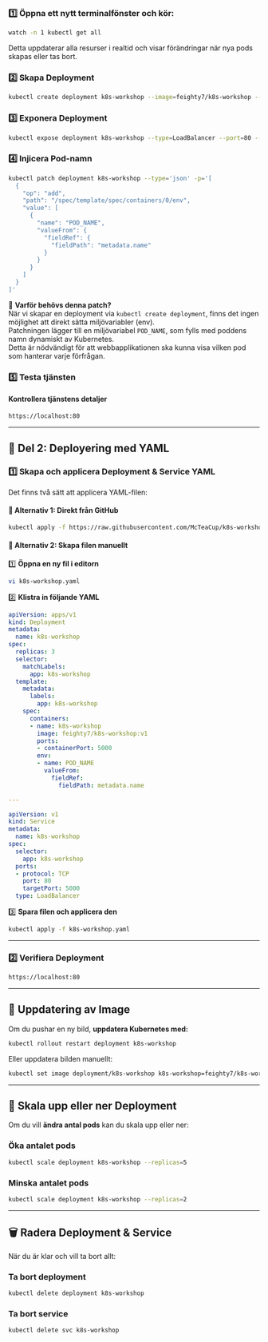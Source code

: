 ### **1️⃣ Öppna ett nytt terminalfönster och kör:**  
```sh
watch -n 1 kubectl get all
```
Detta uppdaterar alla resurser i realtid och visar förändringar när nya pods skapas eller tas bort.

### **2️⃣ Skapa Deployment**  
```sh
kubectl create deployment k8s-workshop --image=feighty7/k8s-workshop --replicas=3
```

### **3️⃣ Exponera Deployment**  
```sh
kubectl expose deployment k8s-workshop --type=LoadBalancer --port=80 --target-port=5000
```

### **4️⃣ Injicera Pod-namn**  
```sh
kubectl patch deployment k8s-workshop --type='json' -p='[
  {
    "op": "add",
    "path": "/spec/template/spec/containers/0/env",
    "value": [
      {
        "name": "POD_NAME",
        "valueFrom": {
          "fieldRef": {
            "fieldPath": "metadata.name"
          }
        }
      }
    ]
  }
]'
```
📌 **Varför behövs denna patch?**  
När vi skapar en deployment via `kubectl create deployment`, finns det ingen möjlighet att direkt sätta miljövariabler (env).  
Patchningen lägger till en miljövariabel `POD_NAME`, som fylls med poddens namn dynamiskt av Kubernetes.  
Detta är nödvändigt för att webbapplikationen ska kunna visa vilken pod som hanterar varje förfrågan.


### **5️⃣ Testa tjänsten**  
#### **Kontrollera tjänstens detaljer**  
```sh
https://localhost:80
```

---

## **🔵 Del 2: Deployering med YAML**  
### **1️⃣ Skapa och applicera Deployment & Service YAML**  
Det finns två sätt att applicera YAML-filen:

#### **📌 Alternativ 1: Direkt från GitHub**  
```sh
kubectl apply -f https://raw.githubusercontent.com/McTeaCup/k8s-workshop/main/k8s-workshop.yaml
```

#### **📌 Alternativ 2: Skapa filen manuellt**  
1️⃣ **Öppna en ny fil i editorn**  
```sh
vi k8s-workshop.yaml
```
2️⃣ **Klistra in följande YAML**  
```yaml
apiVersion: apps/v1
kind: Deployment
metadata:
  name: k8s-workshop
spec:
  replicas: 3
  selector:
    matchLabels:
      app: k8s-workshop
  template:
    metadata:
      labels:
        app: k8s-workshop
    spec:
      containers:
      - name: k8s-workshop
        image: feighty7/k8s-workshop:v1
        ports:
        - containerPort: 5000
        env:
        - name: POD_NAME
          valueFrom:
            fieldRef:
              fieldPath: metadata.name

---

apiVersion: v1
kind: Service
metadata:
  name: k8s-workshop
spec:
  selector:
    app: k8s-workshop
  ports:
  - protocol: TCP
    port: 80
    targetPort: 5000
  type: LoadBalancer
```

3️⃣ **Spara filen och applicera den**  
```sh
kubectl apply -f k8s-workshop.yaml
```

---

### **2️⃣ Verifiera Deployment**  
```sh
https://localhost:80
```

---

## **🔄 Uppdatering av Image**  
Om du pushar en ny bild, **uppdatera Kubernetes med:**  
```sh
kubectl rollout restart deployment k8s-workshop
```
Eller uppdatera bilden manuellt:  
```sh
kubectl set image deployment/k8s-workshop k8s-workshop=feighty7/k8s-workshop:v2
```

---

## **🔼 Skala upp eller ner Deployment**  
Om du vill **ändra antal pods** kan du skala upp eller ner:

### **Öka antalet pods**  
```sh
kubectl scale deployment k8s-workshop --replicas=5
```

### **Minska antalet pods**  
```sh
kubectl scale deployment k8s-workshop --replicas=2
```

---

## **🗑 Radera Deployment & Service**  
När du är klar och vill ta bort allt:

### **Ta bort deployment**  
```sh
kubectl delete deployment k8s-workshop
```

### **Ta bort service**  
```sh
kubectl delete svc k8s-workshop
```
